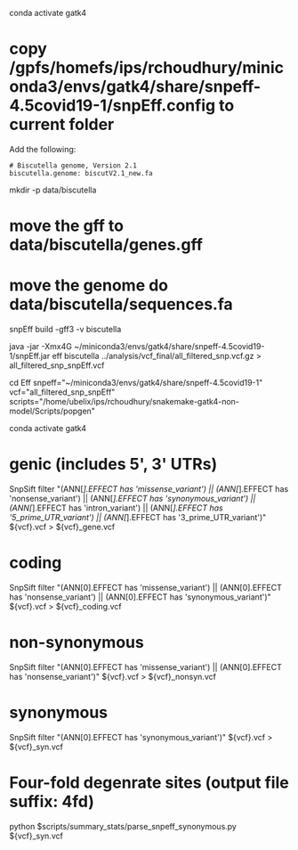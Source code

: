 conda activate gatk4

# copy /gpfs/homefs/ips/rchoudhury/miniconda3/envs/gatk4/share/snpeff-4.5covid19-1/snpEff.config to current folder
Add the following:
```
# Biscutella genome, Version 2.1
biscutella.genome: biscutV2.1_new.fa
```
mkdir -p data/biscutella
# move the gff to data/biscutella/genes.gff
# move the genome do data/biscutella/sequences.fa

snpEff build -gff3 -v biscutella




java -jar -Xmx4G ~/miniconda3/envs/gatk4/share/snpeff-4.5covid19-1/snpEff.jar eff biscutella ../analysis/vcf_final/all_filtered_snp.vcf.gz > all_filtered_snp_snpEff.vcf

cd Eff
snpeff="~/miniconda3/envs/gatk4/share/snpeff-4.5covid19-1"
vcf="all_filtered_snp_snpEff"
scripts="/home/ubelix/ips/rchoudhury/snakemake-gatk4-non-model/Scripts/popgen"

conda activate gatk4
# genic (includes 5', 3' UTRs)
SnpSift filter "(ANN[*].EFFECT has 'missense_variant') || (ANN[*].EFFECT has 'nonsense_variant') || (ANN[*].EFFECT has 'synonymous_variant') || (ANN[*].EFFECT has 'intron_variant') || (ANN[*].EFFECT has '5_prime_UTR_variant') || (ANN[*].EFFECT has '3_prime_UTR_variant')" ${vcf}.vcf > ${vcf}_gene.vcf
# coding
SnpSift filter "(ANN[0].EFFECT has 'missense_variant') || (ANN[0].EFFECT has 'nonsense_variant') || (ANN[0].EFFECT has 'synonymous_variant')" ${vcf}.vcf > ${vcf}_coding.vcf
# non-synonymous
SnpSift filter "(ANN[0].EFFECT has 'missense_variant') || (ANN[0].EFFECT has 'nonsense_variant')" ${vcf}.vcf > ${vcf}_nonsyn.vcf
# synonymous
SnpSift filter "(ANN[0].EFFECT has 'synonymous_variant')" ${vcf}.vcf > ${vcf}_syn.vcf
# Four-fold degenrate sites (output file suffix: 4fd)
python $scripts/summary_stats/parse_snpeff_synonymous.py ${vcf}_syn.vcf
